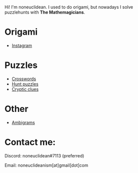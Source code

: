 Hi! I'm noneuclidean. I used to do origami, but nowadays I solve puzzlehunts with **The Mathemagicians**.

# Origami
- [Instagram](https://www.instagram.com/noneuclidean_)

# Puzzles
- [Crosswords](crosswords.md)
- [Hunt puzzles](hunt.md)
- [Cryptic clues](cryptics.md)

# Other
- [Ambigrams](ambigrams.md)


# Contact me:
Discord: noneuclidean#7113 (preferred)

Email: noneuclideanism[at]gmail[dot]com
